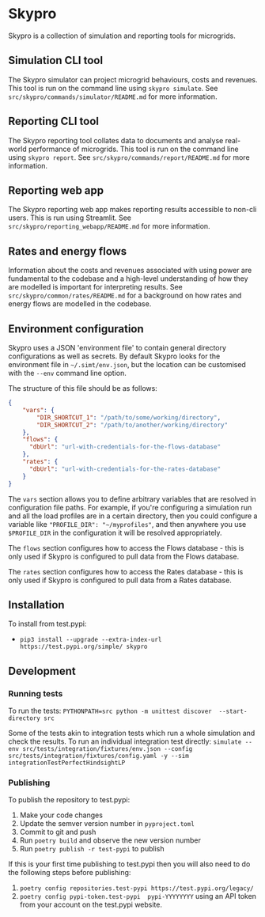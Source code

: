 # Skypro

Skypro is a collection of simulation and reporting tools for microgrids.

## Simulation CLI tool
The Skypro simulator can project microgrid behaviours, costs and revenues.
This tool is run on the command line using `skypro simulate`.
See `src/skypro/commands/simulator/README.md` for more information.

## Reporting CLI tool
The Skypro reporting tool collates data to documents and analyse real-world performance of microgrids.
This tool is run on the command line using `skypro report`.
See `src/skypro/commands/report/README.md` for more information.

## Reporting web app
The Skypro reporting web app makes reporting results accessible to non-cli users.
This is run using Streamlit.
See `src/skypro/reporting_webapp/README.md` for more information.

## Rates and energy flows
Information about the costs and revenues associated with using power are fundamental to the codebase and a high-level understanding of how they are modelled is important for interpreting results.
See `src/skypro/common/rates/README.md` for a background on how rates and energy flows are modelled in the codebase.

## Environment configuration
Skypro uses a JSON 'environment file' to contain general directory configurations as well as secrets.
By default Skypro looks for the environment file in `~/.simt/env.json`, but the location can be customised with the `--env` command line option.

The structure of this file should be as follows:
```json
{
    "vars": {
        "DIR_SHORTCUT_1": "/path/to/some/working/directory",
        "DIR_SHORTCUT_2": "/path/to/another/working/directory"
    },
    "flows": {
      "dbUrl": "url-with-credentials-for-the-flows-database"
    },
    "rates": {
      "dbUrl": "url-with-credentials-for-the-rates-database"
    }
}
```
The `vars` section allows you to define arbitrary variables that are resolved in configuration file paths.
For example, if you're configuring a simulation run and all the load profiles are in a certain directory, then you could configure a variable like `"PROFILE_DIR": "~/myprofiles"`, and then 
anywhere you use `$PROFILE_DIR` in the configuration it will be resolved appropriately.

The `flows` section configures how to access the Flows database - this is only used if Skypro is configured to pull data from the Flows database.

The `rates` section configures how to access the Rates database - this is only used if Skypro is configured to pull data from a Rates database.


## Installation

To install from test.pypi:
- `pip3 install --upgrade --extra-index-url https://test.pypi.org/simple/ skypro`


## Development

### Running tests
To run the tests: `PYTHONPATH=src python -m unittest discover  --start-directory src`

Some of the tests akin to integration tests which run a whole simulation and check the results.
To run an individual integration test directly: `simulate --env src/tests/integration/fixtures/env.json --config src/tests/integration/fixtures/config.yaml -y --sim integrationTestPerfectHindsightLP`

### Publishing
To publish the repository to test.pypi:
1. Make your code changes
2. Update the semver version number in `pyproject.toml`
3. Commit to git and push
4. Run `poetry build` and observe the new version number
5. Run `poetry publish -r test-pypi` to publish

If this is your first time publishing to test.pypi then you will also need to do the following steps before publishing:
1. `poetry config repositories.test-pypi https://test.pypi.org/legacy/`
2. `poetry config pypi-token.test-pypi  pypi-YYYYYYYY` using an API token from your account on the test.pypi website.
